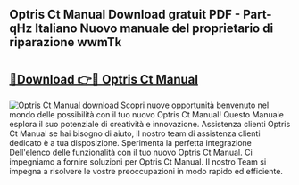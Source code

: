 ## Optris Ct Manual Download gratuit PDF - Part-qHz Italiano Nuovo manuale del proprietario di riparazione wwmTk

# <h2><a href="http://dfe7gj.blite.top/?on=Optris+Ct+Manual">🔗Download 👉🔴 Optris Ct Manual</a></h2>

[![Optris Ct Manual download](https://i.imgur.com/lujVjoI.png)](http://dfe7gj.blite.top/?on=Optris+Ct+Manual)
Scopri nuove opportunità benvenuto nel mondo delle possibilità con il tuo nuovo Optris Ct Manual! Questo Manuale esplora il suo potenziale di creatività e innovazione. Assistenza clienti Optris Ct Manual se hai bisogno di aiuto, il nostro team di assistenza clienti dedicato è a tua disposizione. Sperimenta la perfetta integrazione Dell'elenco delle funzionalità con il tuo nuovo Optris Ct Manual. Ci impegniamo a fornire soluzioni per Optris Ct Manual. Il nostro Team si impegna a risolvere le vostre preoccupazioni in modo rapido ed efficiente.
